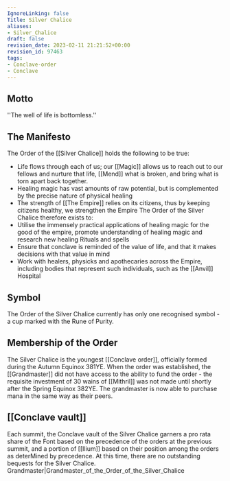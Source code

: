 ```yaml
---
IgnoreLinking: false
Title: Silver Chalice
aliases:
- Silver_Chalice
draft: false
revision_date: 2023-02-11 21:21:52+00:00
revision_id: 97463
tags:
- Conclave-order
- Conclave
---
```


## Motto
''The well of life is bottomless.''
## The Manifesto
The Order of the [[Silver Chalice]] holds the following to be true:
* Life flows through each of us; our [[Magic]] allows us to reach out to our fellows and nurture that life, [[Mend]] what is broken, and bring what is torn apart back together.
* Healing magic has vast amounts of raw potential, but is complemented by the precise nature of physical healing
* The strength of [[The Empire]] relies on its citizens, thus by keeping citizens healthy, we strengthen the Empire
The Order of the Silver Chalice therefore exists to:
* Utilise the immensely practical applications of healing magic for the good of the empire, promote understanding of healing magic and research new healing Rituals and spells
* Ensure that conclave is reminded of the value of life, and that it makes decisions with that value in mind
* Work with healers, physicks and apothecaries across the Empire, including bodies that represent such individuals, such as the [[Anvil]] Hospital
## Symbol
The Order of the Silver Chalice currently has only one recognised symbol - a cup marked with the Rune of Purity.
## Membership of the Order
The Silver Chalice is the youngest [[Conclave order]], officially formed during the Autumn Equinox 381YE. 
When the order was established, the [[Grandmaster]] did not have access to the ability to fund the order - the requisite investment of 30 wains of [[Mithril]] was not made until shortly after the Spring Equinox 382YE. The grandmaster is now able to purchase mana in the same way as their peers.
## [[Conclave vault]]
Each summit, the Conclave vault of the Silver Chalice garners a pro rata share of the Font based on the precedence of the orders at the previous summit, and a portion of [[Ilium]] based on their position among the orders as deterMined by precedence. At this time, there are no outstanding bequests for the Silver Chalice.
Grandmaster|Grandmaster_of_the_Order_of_the_Silver_Chalice